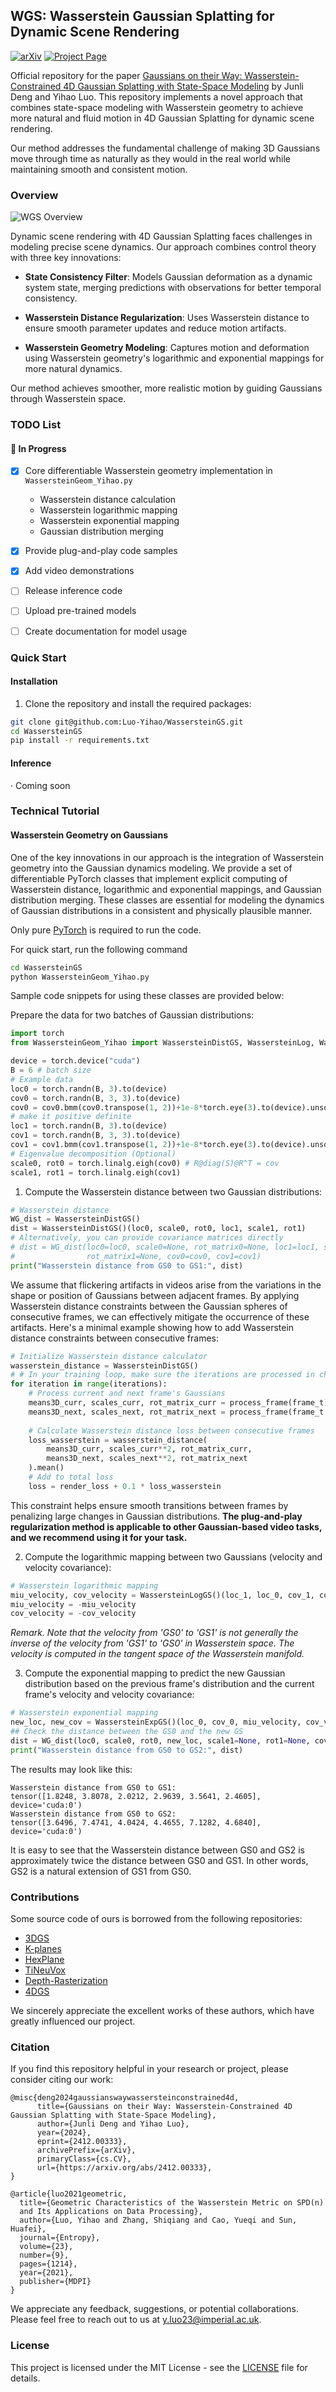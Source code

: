 ## WGS: Wasserstein Gaussian Splatting for Dynamic Scene Rendering

[![arXiv](https://img.shields.io/badge/arXiv-2412.00333-b31b1b.svg)](https://arxiv.org/abs/2412.00333)
[![Project Page](https://img.shields.io/badge/Project-Page-blue)](https://cucdengjunli.github.io/wgs/)

Official repository for the paper [Gaussians on their Way: Wasserstein-Constrained 4D Gaussian Splatting with State-Space Modeling](https://arxiv.org/abs/2412.00333) by Junli Deng and Yihao Luo. This repository implements a novel approach that combines state-space modeling with Wasserstein geometry to achieve more natural and fluid motion in 4D Gaussian Splatting for dynamic scene rendering. 

Our method addresses the fundamental challenge of making 3D Gaussians move through time as naturally as they would in the real world while maintaining smooth and consistent motion.

### Overview

![WGS Overview](figures/Demo_WGS.png)

Dynamic scene rendering with 4D Gaussian Splatting faces challenges in modeling precise scene dynamics. Our approach combines control theory with three key innovations:

- **State Consistency Filter**: Models Gaussian deformation as a dynamic system state, merging predictions with observations for better temporal consistency.

- **Wasserstein Distance Regularization**: Uses Wasserstein distance to ensure smooth parameter updates and reduce motion artifacts.

- **Wasserstein Geometry Modeling**: Captures motion and deformation using Wasserstein geometry's logarithmic and exponential mappings for more natural dynamics.

Our method achieves smoother, more realistic motion by guiding Gaussians through Wasserstein space.

### TODO List

#### 🚧 In Progress
- [x] Core differentiable Wasserstein geometry implementation in `WassersteinGeom_Yihao.py`
  - Wasserstein distance calculation
  - Wasserstein logarithmic mapping
  - Wasserstein exponential mapping
  - Gaussian distribution merging
- [x] Provide plug-and-play code samples
- [x] Add video demonstrations
- [ ] Release inference code
- [ ] Upload pre-trained models
- [ ] Create documentation for model usage



### Quick Start
 
#### Installation
1. Clone the repository and install the required packages:
```bash
git clone git@github.com:Luo-Yihao/WassersteinGS.git
cd WassersteinGS
pip install -r requirements.txt
```
#### Inference
· Coming soon


### Technical Tutorial

#### Wasserstein Geometry on Gaussians
One of the key innovations in our approach is the integration of Wasserstein geometry into the Gaussian dynamics modeling. We provide a set of differentiable PyTorch classes that implement explicit computing of Wasserstein distance, logarithmic and exponential mappings, and Gaussian distribution merging. These classes are essential for modeling the dynamics of Gaussian distributions in a consistent and physically plausible manner. 

Only pure [PyTorch](https://pytorch.org/) is required to run the code.

For quick start, run the following command 
```bash
cd WassersteinGS
python WassersteinGeom_Yihao.py
```

Sample code snippets for using these classes are provided below:

Prepare the data for two batches of Gaussian distributions:

```python
import torch
from WassersteinGeom_Yihao import WassersteinDistGS, WassersteinLog, WassersteinExp

device = torch.device("cuda")
B = 6 # batch size
# Example data
loc0 = torch.randn(B, 3).to(device)
cov0 = torch.randn(B, 3, 3).to(device)
cov0 = cov0.bmm(cov0.transpose(1, 2))+1e-8*torch.eye(3).to(device).unsqueeze(0) 
# make it positive definite
loc1 = torch.randn(B, 3).to(device)
cov1 = torch.randn(B, 3, 3).to(device)
cov1 = cov1.bmm(cov1.transpose(1, 2))+1e-8*torch.eye(3).to(device).unsqueeze(0) 
# Eigenvalue decomposition (Optional)
scale0, rot0 = torch.linalg.eigh(cov0) # R@diag(S)@R^T = cov
scale1, rot1 = torch.linalg.eigh(cov1)
```

1. Compute the Wasserstein distance between two Gaussian distributions:

```python
# Wasserstein distance
WG_dist = WassersteinDistGS()
dist = WassersteinDistGS()(loc0, scale0, rot0, loc1, scale1, rot1)
# Alternatively, you can provide covariance matrices directly
# dist = WG_dist(loc0=loc0, scale0=None, rot_matrix0=None, loc1=loc1, scale1=None, 
#                rot_matrix1=None, cov0=cov0, cov1=cov1) 
print("Wasserstein distance from GS0 to GS1:", dist)
```

We assume that flickering artifacts in videos arise from the variations in the shape or position of Gaussians between adjacent frames. By applying Wasserstein distance constraints between the Gaussian spheres of consecutive frames, we can effectively mitigate the occurrence of these artifacts. Here's a minimal example showing how to add Wasserstein distance constraints between consecutive frames:

```python
# Initialize Wasserstein distance calculator
wasserstein_distance = WassersteinDistGS()
# # In your training loop, make sure the iterations are processed in chronological order
for iteration in range(iterations):
    # Process current and next frame's Gaussians
    means3D_curr, scales_curr, rot_matrix_curr = process_frame(frame_t)
    means3D_next, scales_next, rot_matrix_next = process_frame(frame_t + 1)
    
    # Calculate Wasserstein distance loss between consecutive frames
    loss_wasserstein = wasserstein_distance(
        means3D_curr, scales_curr**2, rot_matrix_curr,
        means3D_next, scales_next**2, rot_matrix_next
    ).mean()
    # Add to total loss
    loss = render_loss + 0.1 * loss_wasserstein
```
This constraint helps ensure smooth transitions between frames by penalizing large changes in Gaussian distributions. **The plug-and-play regularization method is applicable to other Gaussian-based video tasks, and we recommend using it for your task.**

2. Compute the logarithmic mapping between two Gaussians (velocity and velocity covariance):

```python
# Wasserstein logarithmic mapping
miu_velocity, cov_velocity = WassersteinLogGS()(loc_1, loc_0, cov_1, cov_0)
miu_velocity = -miu_velocity
cov_velocity = -cov_velocity
```
*Remark. Note that the velocity from 'GS0' to 'GS1' is not generally the inverse of the velocity from 'GS1' to 'GS0' in Wasserstein space. The velocity is computed in the tangent space of the Wasserstein manifold.*

3. Compute the exponential mapping to predict the new Gaussian distribution based on the previous frame's distribution and the current frame's velocity and velocity covariance:

```python
# Wasserstein exponential mapping
new_loc, new_cov = WassersteinExpGS()(loc_0, cov_0, miu_velocity, cov_velocity)
## Check the distance between the GS0 and the new GS
dist = WG_dist(loc0, scale0, rot0, new_loc, scale1=None, rot1=None, cov1=new_cov)
print("Wasserstein distance from GS0 to GS2:", dist)
```

The results may look like this:
```
Wasserstein distance from GS0 to GS1:  
tensor([1.8248, 3.8078, 2.0212, 2.9639, 3.5641, 2.4605], device='cuda:0')
Wasserstein distance from GS0 to GS2:  
tensor([3.6496, 7.4741, 4.0424, 4.4655, 7.1282, 4.6840], device='cuda:0')
```
It is easy to see that the Wasserstein distance between GS0 and GS2 is approximately twice the distance between GS0 and GS1. In other words, GS2 is a natural extension of GS1 from GS0.


### Contributions

Some source code of ours is borrowed from the following repositories:
- [3DGS](https://github.com/graphdeco-inria/gaussian-splatting)
- [K-planes](https://github.com/Giodiro/kplanes_nerfstudio)
- [HexPlane](https://github.com/Caoang327/HexPlane)
- [TiNeuVox](https://github.com/hustvl/TiNeuVox)
- [Depth-Rasterization](https://github.com/ingra14m/depth-diff-gaussian-rasterization)
- [4DGS](https://github.com/hustvl/4DGaussians)

We sincerely appreciate the excellent works of these authors, which have greatly influenced our project.

### Citation
If you find this repository helpful in your research or project, please consider citing our work:

```
@misc{deng2024gaussianswaywassersteinconstrained4d,
      title={Gaussians on their Way: Wasserstein-Constrained 4D Gaussian Splatting with State-Space Modeling}, 
      author={Junli Deng and Yihao Luo},
      year={2024},
      eprint={2412.00333},
      archivePrefix={arXiv},
      primaryClass={cs.CV},
      url={https://arxiv.org/abs/2412.00333}, 
}

@article{luo2021geometric,
  title={Geometric Characteristics of the Wasserstein Metric on SPD(n) 
  and Its Applications on Data Processing},
  author={Luo, Yihao and Zhang, Shiqiang and Cao, Yueqi and Sun, Huafei},
  journal={Entropy},
  volume={23},
  number={9},
  pages={1214},
  year={2021},
  publisher={MDPI}
}
```
We appreciate any feedback, suggestions, or potential collaborations. Please feel free to reach out to us at [y.luo23@imperial.ac.uk](mailto:y.luo23@imperial.ac.uk).

### License
This project is licensed under the MIT License - see the [LICENSE](LICENSE) file for details.

